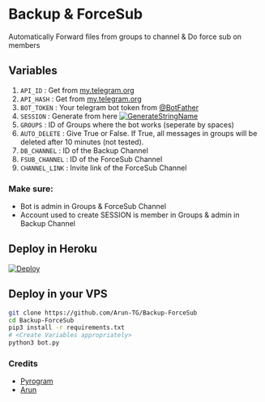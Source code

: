 # Backup & ForceSub
Automatically Forward files from groups to channel & Do force sub on members

## Variables
1. `API_ID` : Get from [my.telegram.org](https://my.telegram.org/)
2. `API_HASH` : Get from [my.telegram.org](https://my.telegram.org)
3. `BOT_TOKEN` : Your telegram bot token from [@BotFather](https://t.me/BotFather)
4. `SESSION` : Generate from here [![GenerateStringName](https://img.shields.io/badge/repl.it-generateStringName-yellowgreen)](https://repl.it/@subinps/getStringName)
5. `GROUPS` : ID of Groups where the bot works (seperate by spaces)
6. `AUTO_DELETE` : Give True or False. If True, all messages in groups will be deleted after 10 minutes (not tested).
7. `DB_CHANNEL` : ID of the Backup Channel
8. `FSUB_CHANNEL` : ID of the ForceSub Channel
9. `CHANNEL_LINK` : Invite link of the ForceSub Channel

### Make sure:
- Bot is admin in Groups & ForceSub Channel
- Account used to create SESSION is member in Groups & admin in Backup Channel

## Deploy in Heroku
 [![Deploy](https://www.herokucdn.com/deploy/button.svg)](https://heroku.com/deploy)

## Deploy in your VPS

```sh
git clone https://github.com/Arun-TG/Backup-ForceSub
cd Backup-ForceSub
pip3 install -r requirements.txt
# <Create Variables appropriately>
python3 bot.py
```

### Credits
- [Pyrogram](https://github.com/pyrogram/pyrogram)
- [Arun](https://t.me/Arun_TG)
